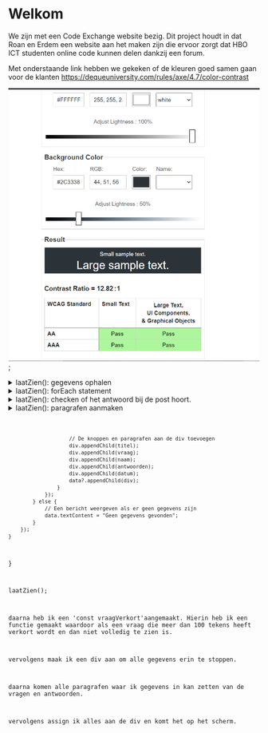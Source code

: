 # Welkom

We zijn met een Code Exchange website bezig.
Dit project houdt in dat Roan en Erdem een website aan het maken zijn die ervoor zorgt dat HBO ICT studenten online code kunnen delen dankzij een forum.

Met onderstaande link hebben we gekeken of de kleuren goed samen gaan voor de klanten
https://dequeuniversity.com/rules/axe/4.7/color-contrast

![colorCheck](../images/CodeXChange/colorCheck.png);

<details>
  <summary>laatZien(): gegevens ophalen</summary>

```javascript
//////////vragen op scherm laten zien
// Het element waarin de gegevens worden weergegeven selecteren
const data: HTMLElement | null = document.getElementById("data");

async function laatZien(): Promise<void> {
     De gegevens uit de database ophalen
    const posts: any[] | undefined = await runQuery("SELECT * FROM posts");
    const antwoorden: any[] | undefined = await runQuery("SELECT * FROM answers");
    const users: any[] | undefined = await runQuery("SELECT * FROM user");
```

    # in Bovenstaande functie haal ik eerst alle gegevens op uit de database tabellen : 'post', 'answers' en 'user'.

</details>

</details>
<details>
<summary>laatZien():  forEach statement</summary>
<code>
```javascript 
    // De gegevens weergeven in de div
    if (posts && posts.length > 0) {
        posts.forEach((post: any) => {
            // Variabele hernoemen om conflicten te voorkomen
            if (antwoorden && antwoorden.length > 0) {
                antwoorden.forEach((answer: any) => {     </code>```

Na dat ik dat heb gedaan maak ik een forEach statement die ervoor zorgt dat ik de gegevens ophaal en dan op het scherm kan laten zien.
Dit doe ik door eerst door Post te loopen en vervolgens door answers.

 </details> 
<details>
<summary>laatZien(): checken of het antwoord bij de post hoort.</summary>
                <code> ```javascript   // Controleren of het antwoord is gekoppeld aan de huidige vraag
                    if (answer.vraag_id === post.id) {
                        const div: HTMLElement | null = document.createElement("div");
                        div.className = "allepost";</code>
````
Hier checkt de if statement of uit de tabel answers de row "vraag.id" gelijk staat aan 'post.id' als dat zo is maakt die een div aan.   ``                    
</details>

<details>
<summary>laatZien(): paragrafen aanmaken</summary>
```javascript
                        <code>// Een paragraaf om de naam van het uitje weer te geven
                        const titel: HTMLElement | null = document.createElement("a");
                        titel.id = "postTitel";
                        titel.href = `post.html?id=${post.id}`;
                        titel.textContent = `${post.titel}`;

                        // Een paragraaf om de prijs van het uitje weer te geven

<details>
<summary>laatZien(): tekst verkorten

                        const vraag: HTMLElement | null = document.createElement("p");
                        vraag.id = "postVraag";
                        const vraagVerkort: any = post.vraag.length > 100 ? post.vraag.substring(0, 100) + "...": post.vraag;
                        vraag.textContent = `Vraag: ${vraagVerkort}` ;
                        vraag.style.marginLeft = "10px";
                        vraag.style.color = "black";

</details>
                        // Extra code gebaseerd op antwoorden
                        const antwoorden: HTMLElement | null = document.createElement("p");
                        antwoorden.id = "answerText";
                        antwoorden.textContent = `Antwoord: ${answer.antwoord}`;
                        antwoorden.style.marginLeft = "10px";
                        antwoorden.style.color = "black";

                        // Gebruikersinformatie ophalen op basis van user_id
                        const user: any = users.find((u) => u.id === post.user_id);
                        const userName: any = user ? user.username : "Unknown";

                        // Een paragraaf om de prijs van het uitje weer te geven
                        const naam: HTMLElement | null = document.createElement("p");
                        naam.id = "postNaam";
                        naam.textContent = `Naam van vraagsteller: ${userName}`;
                        naam.style.marginLeft = "10px";
                        naam.style.color = "black";

                        // Een paragraaf om de prijs van het uitje weer te geven
                        const datum: HTMLElement | null = document.createElement("p");
                        datum.id = "postTijd";
                        datum.textContent = `datum van vraag: ${post.tijd}`;
                        datum.style.marginLeft = "10px";
                        datum.style.color = "black";</code>

In bovenstaande functie maakt die paragrafen aan met de gegevens die in de database staan.

</details>

                        // De knoppen en paragrafen aan de div toevoegen
                        div.appendChild(titel);
                        div.appendChild(vraag);
                        div.appendChild(naam);
                        div.appendChild(antwoorden);
                        div.appendChild(datum);
                        data?.appendChild(div);
                    }
                });
            } else {
                // Een bericht weergeven als er geen gegevens zijn
                data.textContent = "Geen gegevens gevonden";
            }
        });
    }

}

laatZien();

daarna heb ik een 'const vraagVerkort'aangemaakt. Hierin heb ik een functie gemaakt waardoor als een vraag die meer dan 100 tekens heeft verkort wordt en dan niet volledig te zien is.

vervolgens maak ik een div aan om alle gegevens erin te stoppen.

daarna komen alle paragrafen waar ik gegevens in kan zetten van de vragen en antwoorden.

vervolgens assign ik alles aan de div en komt het op het scherm.
